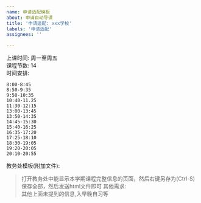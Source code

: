 ```yaml
---
name: 申请适配模板
about: 申请自动导课
title: '申请适配: xxx学校'
labels: '申请适配'
assignees: ''

---
```


上课时间: 周一至周五  
课程节数: 14  
时间安排: 
```
8:00-8:45
8:50-9:35
9:50-10:35
10:40-11.25
11:30-12:15
13:00-13:45
13:50-14:35
14:45-15:30
15:40-16:25
16:35-17:20
17:25-18:10
18:30-19:05
19:20-20:05
20:10-20:55
```
教务处模板(附加文件):  
> 打开教务处中能显示本学期课程完整信息的页面，然后右键另存为(Ctrl-S)保存全部，然后发送html文件即可
其他需求:  
> 其他上面未提到的信息,入早晚自习等
